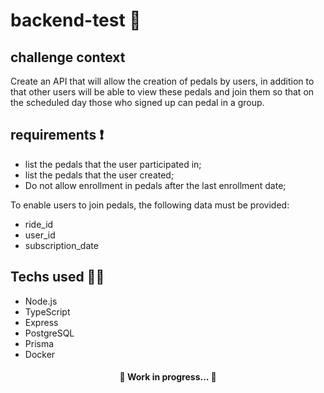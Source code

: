 # backend-test :genie:

## challenge context
Create an API that will allow the creation of pedals by users, in addition to that other users will be able to view these pedals and join them so that on the scheduled day those who signed up can pedal in a group.

## requirements :heavy_exclamation_mark:

- list the pedals that the user participated in;
- list the pedals that the user created;
- Do not allow enrollment in pedals after the last enrollment date;

To enable users to join pedals, the following data must be provided:
 - ride_id
 - user_id
 - subscription_date
 
 ## Techs used :technologist:
  - Node.js
  - TypeScript
  - Express
  - PostgreSQL
  - Prisma
  - Docker
  
<h4 align="center"> 
	🚧 Work in progress...  🚧
</h4>



